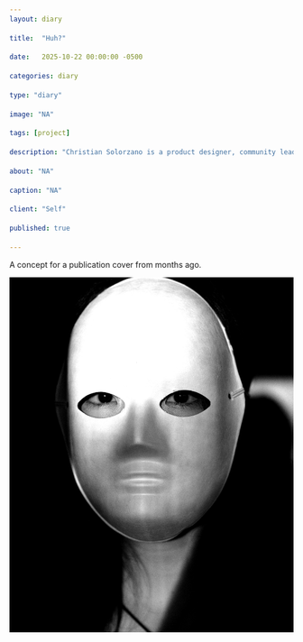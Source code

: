 ```yaml
---
layout: diary

title:  "Huh?"

date:   2025-10-22 00:00:00 -0500

categories: diary

type: "diary"

image: "NA"

tags: [project]

description: "Christian Solorzano is a product designer, community leader, educator, and podcast host."

about: "NA"

caption: "NA"

client: "Self"

published: true

---
```

A concept for a publication cover from months ago.

![Christian Solorzano Photography](/assets/images/diary/20251022.jpg)

